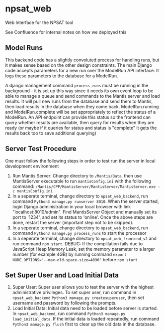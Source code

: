 # npsat_web
Web Interface for the NPSAT tool

See Confluence for internal notes on how we deployed this


## Model Runs
This backend code has a slightly convoluted process for handling runs, but it makes sense based
on the other design constraints. The main Django code accepts parameters for a new run over the 
ModelRun API interface. It logs these parameters to the database for a ModelRun.

A django management command `process_runs` must be running in the background - it is set up this
way since it needs its own event loop to be able to manage a queue and send commands to the Mantis
server and load results. It will pull new runs from the database and send them to Mantis,
then load results in the database when they come back. ModelRun.running and ModelRun.complete
will be set appropriately to reflect the status of a ModelRun. An API endpoint can provide
this status so the frontend can query whether results are available, then query for results
when they are ready (or maybe if it queries for status and status is "complete" it gets the
results back too to save additional querying)


## Server Test Procedure

One must follow the following steps in order to test run the server in local development environment
1. Run Mantis Server: Change directory to `/Mantis/Data`, then use MantisServer executable to run `mantisConfig.ini` with the following command: `/Mantis/CPP/MantisServer/MantisServer/MantisServer.exe -c mantisConfig.ini`
2. In a seperate terminal, change directory to `npsat_web_backend`, run command `Python3 manage.py runserver 8010`. When the server started, login Django administration in your local browser with link "localhost:8010/admin". Find MantisServer Object and manually set its port to '1234', and set its status to 'online'. Once the above steps are done, restart the server (important step not to be skipped).
3. In a seperate terminal, change directory to `npsat_web_backend`, run command `Python3 manage.py process_runs` to start the processor
4. In a seperate terminal, change directory to `npsat_web_frontend_v2` and run command `npm start`. DEBUG: If the complilation fails due to JavaScript Heap Memory Leak, set the memory parameter to a larger number (for example 4GB) by running command `export NODE_OPTIONS="--max-old-space-size=4096"` before `npm start`

## Set Super User and Load Initial Data
1. Super User: Super user allows you to test the server with the highest administrative privileges. To set super user, run command in `npsat_web_backend` `Python3 manage.py createsuperuser`, then set username and password by following the prompts.
2. Load Initial Data: Initial data need to be loaded before server is started. In `npsat_web_backend`, run command `Python3 manage.py load_initial_data`. If the initial data is loaded repeatedly, run command `Python3 manage.py flush` first to clear up the old data in the database. 
